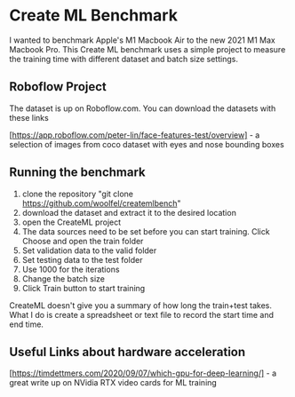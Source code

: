 # Create ML Benchmark

I wanted to benchmark Apple's M1 Macbook Air to the new 2021 M1 Max Macbook Pro. This Create ML benchmark uses a simple project to measure the training time with different dataset and batch size settings.

## Roboflow Project

The dataset is up on Roboflow.com. You can download the datasets with these links

[https://app.roboflow.com/peter-lin/face-features-test/overview] - a selection of images from coco dataset with eyes and nose bounding boxes

## Running the benchmark

1. clone the repository "git clone https://github.com/woolfel/createmlbench"
2. download the dataset and extract it to the desired location
3. open the CreateML project
4. The data sources need to be set before you can start training. Click Choose and open the train folder
5. Set validation data to the valid folder
6. Set testing data to the test folder
7. Use 1000 for the iterations
8. Change the batch size
9. Click Train button to start training

CreateML doesn't give you a summary of how long the train+test takes. What I do is create a spreadsheet or text file to record the start time and end time.



## Useful Links about hardware acceleration
[https://timdettmers.com/2020/09/07/which-gpu-for-deep-learning/] - a great write up on NVidia RTX video cards for ML training
